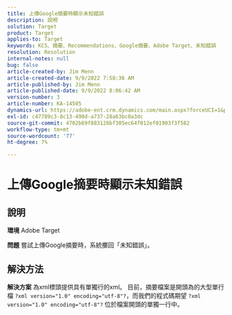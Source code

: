 ```yaml
---
title: 上傳Google摘要時顯示未知錯誤
description: 說明
solution: Target
product: Target
applies-to: Target
keywords: KCS、摘要、Recommendations、Google摘要、Adobe Target、未知錯誤
resolution: Resolution
internal-notes: null
bug: false
article-created-by: Jim Menn
article-created-date: 9/9/2022 7:58:36 AM
article-published-by: Jim Menn
article-published-date: 9/9/2022 8:06:42 AM
version-number: 3
article-number: KA-14505
dynamics-url: https://adobe-ent.crm.dynamics.com/main.aspx?forceUCI=1&pagetype=entityrecord&etn=knowledgearticle&id=c9c8642f-1530-ed11-9db1-0022480866ad
exl-id: c47789c3-8c13-490d-a737-28a63bc0a3dc
source-git-commit: 4702b69f883128bf305ec64f012ef01903f3f582
workflow-type: tm+mt
source-wordcount: '77'
ht-degree: 7%

---
```


# 上傳Google摘要時顯示未知錯誤

## 說明


<b>環境</b>
Adobe Target

<b>問題</b>
嘗試上傳Google摘要時，系統擲回「未知錯誤」。


## 解決方法


<b>解決方案</b>
為xml標頭提供具有單獨行的xml。
目前，摘要檔案是開頭為的大型單行檔 `?xml version="1.0" encoding="utf-8"?`，而我們的程式碼期望 `?xml version="1.0" encoding="utf-8"?` 位於檔案開頭的單獨一行中。
